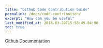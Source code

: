 ```yaml
---
title: "Github Code Contribution Guide"
permalink: /docs/code-contribution/
excerpt: "How can you be useful"
last_modified_at: 2018-03-20T15:58:49-04:00
toc: true
---
```


[Github Documentation](https://help.github.com/categories/collaborating-with-issues-and-pull-requests/)
